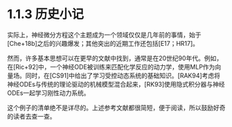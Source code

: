 # 1.1.3 历史小记

实际上，神经微分方程这个主题成为一个领域仅仅是几年前的事情，始于\[Che+18b]之后的兴趣爆发；其他突出的近期工作还包括\[E17；HR17]。

然而，许多基本思想可以在更早的文献中找到，通常是在20世纪90年代。例如，在\[Ric+92]中，一个神经ODE被训练来匹配化学反应的动力学，使用MLP作为向量场。同时，在\[CS91]中给出了学习受控动态系统的基础知识。\[RAK94]考虑将神经ODEs与传统的理论驱动的机械模型混合起来，\[RK93]使用隐式积分器与神经ODEs一起学习刚性动力系统。

这个例子的清单绝不是详尽的。上述参考文献都很简短，便于阅读，所以鼓励好奇的读者去查一查。
